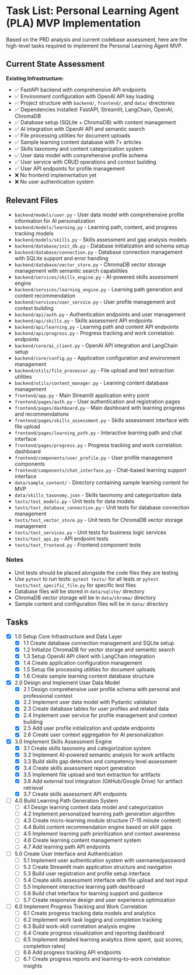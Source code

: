 # Task List: Personal Learning Agent (PLA) MVP Implementation

Based on the PRD analysis and current codebase assessment, here are the high-level tasks required to implement the Personal Learning Agent MVP.

## Current State Assessment

**Existing Infrastructure:**
- ✅ FastAPI backend with comprehensive API endpoints
- ✅ Environment configuration with OpenAI API key loading
- ✅ Project structure with `backend/`, `frontend/`, and `data/` directories
- ✅ Dependencies installed: FastAPI, Streamlit, LangChain, OpenAI, ChromaDB
- ✅ Database setup (SQLite + ChromaDB) with content management
- ✅ AI integration with OpenAI API and semantic search
- ✅ File processing utilities for document uploads
- ✅ Sample learning content database with 7+ articles
- ✅ Skills taxonomy and content categorization system
- ✅ User data model with comprehensive profile schema
- ✅ User service with CRUD operations and context building
- ✅ User API endpoints for profile management
- ❌ No frontend implementation yet
- ❌ No user authentication system

## Relevant Files

- `backend/models/user.py` - User data model with comprehensive profile information for AI personalization
- `backend/models/learning.py` - Learning path, content, and progress tracking models
- `backend/models/skills.py` - Skills assessment and gap analysis models
- `backend/database/init_db.py` - Database initialization and schema setup
- `backend/database/connection.py` - Database connection management with SQLite support and error handling
- `backend/database/vector_store.py` - ChromaDB vector storage management with semantic search capabilities
- `backend/services/skills_engine.py` - AI-powered skills assessment engine
- `backend/services/learning_engine.py` - Learning path generation and content recommendation
- `backend/services/user_service.py` - User profile management and context building
- `backend/api/auth.py` - Authentication endpoints and user management
- `backend/api/skills.py` - Skills assessment API endpoints
- `backend/api/learning.py` - Learning path and content API endpoints
- `backend/api/progress.py` - Progress tracking and work correlation endpoints
- `backend/core/ai_client.py` - OpenAI API integration and LangChain setup
- `backend/core/config.py` - Application configuration and environment management
- `backend/utils/file_processor.py` - File upload and text extraction utilities
- `backend/utils/content_manager.py` - Learning content database management
- `frontend/app.py` - Main Streamlit application entry point
- `frontend/pages/auth.py` - User authentication and registration pages
- `frontend/pages/dashboard.py` - Main dashboard with learning progress and recommendations
- `frontend/pages/skills_assessment.py` - Skills assessment interface with file upload
- `frontend/pages/learning_path.py` - Interactive learning path and chat interface
- `frontend/pages/progress.py` - Progress tracking and work correlation dashboard
- `frontend/components/user_profile.py` - User profile management components
- `frontend/components/chat_interface.py` - Chat-based learning support interface
- `data/sample_content/` - Directory containing sample learning content for MVP
- `data/skills_taxonomy.json` - Skills taxonomy and categorization data
- `tests/test_models.py` - Unit tests for data models
- `tests/test_database_connection.py` - Unit tests for database connection management
- `tests/test_vector_store.py` - Unit tests for ChromaDB vector storage management
- `tests/test_services.py` - Unit tests for business logic services
- `tests/test_api.py` - API endpoint tests
- `tests/test_frontend.py` - Frontend component tests

### Notes

- Unit tests should be placed alongside the code files they are testing
- Use `pytest` to run tests: `pytest tests/` for all tests or `pytest tests/test_specific_file.py` for specific test files
- Database files will be stored in `data/sqlite/` directory
- ChromaDB vector storage will be in `data/chroma/` directory
- Sample content and configuration files will be in `data/` directory

## Tasks

- [x] 1.0 Setup Core Infrastructure and Data Layer
  - [x] 1.1 Create database connection management and SQLite setup
  - [x] 1.2 Initialize ChromaDB for vector storage and semantic search
  - [x] 1.3 Setup OpenAI API client with LangChain integration
  - [x] 1.4 Create application configuration management
  - [x] 1.5 Setup file processing utilities for document uploads
  - [x] 1.6 Create sample learning content database structure

- [x] 2.0 Design and Implement User Data Model
  - [x] 2.1 Design comprehensive user profile schema with personal and professional context
  - [x] 2.2 Implement user data model with Pydantic validation
  - [x] 2.3 Create database tables for user profiles and related data
  - [x] 2.4 Implement user service for profile management and context building
  - [x] 2.5 Add user profile initialization and update endpoints
  - [x] 2.6 Create user context aggregation for AI personalization

- [x] 3.0 Implement Skills Assessment Engine
  - [x] 3.1 Create skills taxonomy and categorization system
  - [x] 3.2 Implement AI-powered semantic analysis for work artifacts
  - [x] 3.3 Build skills gap detection and competency level assessment
  - [x] 3.4 Create skills assessment report generation
  - [x] 3.5 Implement file upload and text extraction for artifacts
  - [x] 3.6 Add external tool integration (GitHub/Google Drive) for artifact retrieval
  - [x] 3.7 Create skills assessment API endpoints

- [ ] 4.0 Build Learning Path Generation System
  - [ ] 4.1 Design learning content data model and categorization
  - [ ] 4.2 Implement personalized learning path generation algorithm
  - [ ] 4.3 Create micro-learning module structure (7-15 minute content)
  - [ ] 4.4 Build content recommendation engine based on skill gaps
  - [ ] 4.5 Implement learning path prioritization and context awareness
  - [ ] 4.6 Create learning content management system
  - [ ] 4.7 Add learning path API endpoints

- [ ] 5.0 Create User Interface and Authentication
  - [ ] 5.1 Implement user authentication system with username/password
  - [ ] 5.2 Create Streamlit main application structure and navigation
  - [ ] 5.3 Build user registration and profile setup interface
  - [ ] 5.4 Create skills assessment interface with file upload and text input
  - [ ] 5.5 Implement interactive learning path dashboard
  - [ ] 5.6 Build chat interface for learning support and guidance
  - [ ] 5.7 Create responsive design and user experience optimization

- [ ] 6.0 Implement Progress Tracking and Work Correlation
  - [ ] 6.1 Create progress tracking data models and analytics
  - [ ] 6.2 Implement work task logging and completion tracking
  - [ ] 6.3 Build work-skill correlation analysis engine
  - [ ] 6.4 Create progress visualization and reporting dashboard
  - [ ] 6.5 Implement detailed learning analytics (time spent, quiz scores, completion rates)
  - [ ] 6.6 Add progress tracking API endpoints
  - [ ] 6.7 Create progress reports and learning-to-work correlation insights
